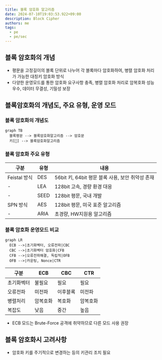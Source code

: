 ```yaml
---
title: 블록 암호화 알고리즘
date: 2024-07-10T19:03:53.922+09:00
description: Block Cipher
authors: me
tags:
  - pe
  - pe/sec 
---
```


## 블록 암호화의 개념

- 평문을 고정길이의 블록 단위로 나누어 각 블록마다 암호화하여, 병렬 암호화 처리가 가능한 대칭키 암호화 방식
- 다양한 운영모드를 통한 암호화 요구사항 충족, 병렬 암호화 처리로 암복호화 성능 우수, 데이터 무결성, 기밀성 보장

## 블록암호화의 개념도, 주요 유형, 운영 모드

### 블록 암호화의 개념도

```mermaid
graph TB
  블록평문 --> 블록암호화알고리즘 --> 암호문
  키[🔑] --> 블록암호화알고리즘
```

### 블록 암호화 주요 유형

| 구분 | 유형 | 내용 |
| --- | --- | --- |
| Feistal 방식 | DES | 56bit 키, 64bit 평문 블록 사용, 보안 취약성 존재 |
| - | LEA | 128bit 고속, 경량 환경 대응 |
| - | SEED | 128bit 평문, 국내 개발 |
| SPN 방식 | AES | 128bit 평문, 미국 표준 알고리즘 |
| - | ARIA | 초경량, HW지원용 알고리즘 |

### 블록 암호화 운영모드 비교

```mermaid
graph LR
  ECB -->|초기화벡터, 오류전파|CBC
  CBC -->|초기화벡터 암호화|CFB
  CFB -->|오류전파해결, 독립적|OFB
  OFB -->|카운팅, Nonce|CTR
```

| 구분 | ECB | CBC | CTR |
| --- | --- | --- | --- |
| 초기화벡터 | 불필요 | 필요 | 필요 |
| 오류전파 | 미전파 | 이후블록 | 미전파 |
| 병렬처리 | 암복호화 | 복호화 | 암복호화 |
| 복잡도 | 낮음 | 중간 | 높음 |

- ECB 모드는 Brute-Force 공격에 취약하므로 다른 모드 사용 권장

## 블록 암호화시 고려사항

- 암호화 키를 주기적으로 변경하는 등의 키관리 조치 필요
